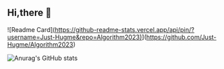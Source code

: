
## Hi,there 🤪
![Readme Card][(https://github-readme-stats.vercel.app/api/pin/?username=Just-Hugme&repo=Algorithm2023)](https://github.com/Just-Hugme/Algorithm2023)](https://github.com/Just-Hugme/Algorithm2023)


![Anurag's GitHub stats](https://github-readme-stats.vercel.app/api?username=Just-Hugme&bg_color=30,e96443,904e95&title_color=fff&text_color=fff)
